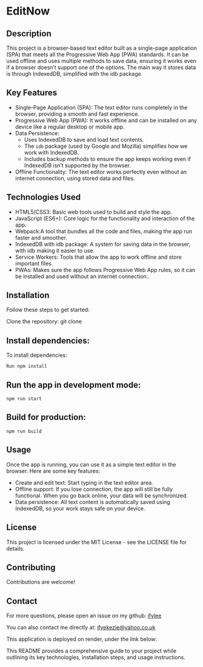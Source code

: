 # EditNow

## Description

This project is a browser-based text editor built as a single-page application (SPA) that meets all the Progressive Web App (PWA) standards. It can be used offline and uses multiple methods to save data, ensuring it works even if a browser doesn’t support one of the options.  The main way it stores data is through IndexedDB, simplified with the idb package.

## Key Features

- Single-Page Application (SPA): The text editor  runs completely in the browser, providing a smooth and fast experience.
- Progressive Web App (PWA): It works offline and can be installed on any device like a regular desktop or mobile app.
- Data Persistence: 
  - Uses IndexedDB to save and load text contents.
  - The `idb` package (used by Google and Mozilla) simplifies how we work with IndexedDB.
  - Includes backup methods to ensure the app keeps working even if IndexedDB isn’t supported by the browser.
- Offline Functionality: The text editor works perfectly even without an internet connection, using stored data and files.


## Technologies Used

- HTML5/CSS3: Basic web tools used to build and style the app.
- JavaScript (ES6+): Core logic for the functionality and interaction of the app.
- Webpack:A tool that bundles all the code and files, making the app run faster and smoother.
- IndexedDB with idb package: A system for saving data in the browser, with idb making it easier to use.
- Service Workers: Tools that allow the app to work offline and store important files.
- PWAs: Makes sure the app follows Progressive Web App rules, so it can be installed and used without an internet connection..

## Installation

Follow these steps to get started:

Clone the repository:
git clone 

## Install dependencies:
To install dependencies:
```
Run npm install

```

## Run the app in development mode: 
```
npm run start

```

## Build for production: 
```
npm run build

```

## Usage
Once the app is running, you can use it as a simple text editor in the browser. Here are some key features:

- Create and edit text: Start typing in the text editor area.
- Offline support: If you lose connection, the app will still be fully functional. When you go back online, your data will be synchronized.
- Data persistence: All text content is automatically saved using IndexedDB, so your work stays safe on your device.

## License
This project is licensed under the MIT License - see the LICENSE file for details.

## Contributing
Contributions are welcome!

## Contact
For more questions, please open an issue on my github: [ifylee](https://github.com/ifylee)

  You can also contact me directly at: [ifyekezie@yahoo.co.uk](mailto:ifyekezie@yahoo.co.uk)

This application is deployed on render, under the link below:

This README provides a comprehensive guide to your project while outlining its key technologies, installation steps, and usage instructions. 

